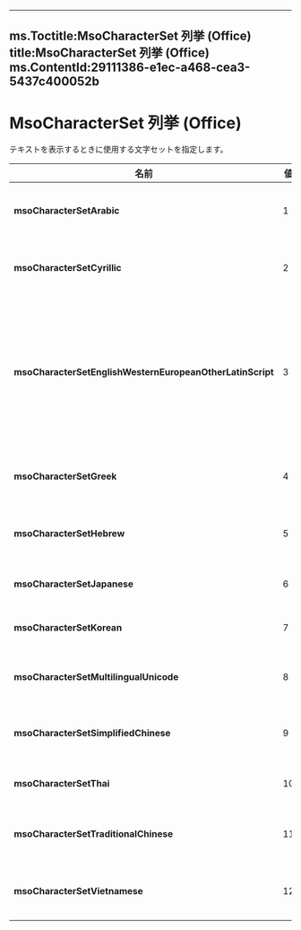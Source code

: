 

---
ms.Toctitle:MsoCharacterSet 列挙 (Office)
title:MsoCharacterSet 列挙 (Office)
ms.ContentId:29111386-e1ec-a468-cea3-5437c400052b
---
# MsoCharacterSet 列挙 (Office)




テキストを表示するときに使用する文字セットを指定します。

|**名前**|**値**|**説明**|
|---|---|---|
|**msoCharacterSetArabic**|1|アラビア語の文字セット|
|**msoCharacterSetCyrillic**|2|キリル言語の文字セット|
|**msoCharacterSetEnglishWesternEuropeanOtherLatinScript**|3|英語、西ヨーロッパ言語、およびその他のラテン系言語の文字セット|
|**msoCharacterSetGreek**|4|ギリシャ語文字セット|
|**msoCharacterSetHebrew**|5|ヘブライ語文字セット|
|**msoCharacterSetJapanese**|6|日本語文字セット|
|**msoCharacterSetKorean**|7|韓国語文字セット|
|**msoCharacterSetMultilingualUnicode**|8|多言語 Unicode 文字セット|
|**msoCharacterSetSimplifiedChinese**|9|簡体字中国語文字セット|
|**msoCharacterSetThai**|10|タイ語文字セット|
|**msoCharacterSetTraditionalChinese**|11|繁体字中国語文字セット|
|**msoCharacterSetVietnamese**|12|ベトナム語文字セット|




